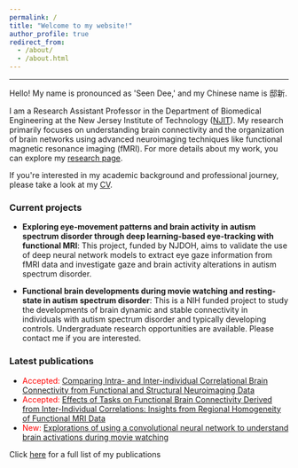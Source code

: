 ```yaml
---
permalink: /
title: "Welcome to my website!"
author_profile: true
redirect_from: 
  - /about/
  - /about.html
---
```


---
Hello! My name is pronounced as 'Seen Dee,' and my Chinese name is 邸新.

I am a Research Assistant Professor in the Department of Biomedical Engineering at the New Jersey Institute of Technology ([NJIT](https://people.njit.edu/faculty/dixin)). My research primarily focuses on understanding brain connectivity and the organization of brain networks using advanced neuroimaging techniques like functional magnetic resonance imaging (fMRI). For more details about my work, you can explore my [research page](https://www.dixin.info/research/).

If you're interested in my academic background and professional journey, please take a look at my [CV](https://www.dixin.info/files/CV_XinDi.pdf). 

### Current projects
* **Exploring eye-movement patterns and brain activity in autism spectrum disorder through deep learning-based eye-tracking with functional MRI**: This project, funded by NJDOH, aims to validate the use of deep neural network models to extract eye gaze information from fMRI data and investigate gaze and brain activity alterations in autism spectrum disorder.

* **Functional brain developments during movie watching and resting-state in autism spectrum disorder**: This is a NIH funded project to study the developments of brain dynamic and stable connectivity in individuals with autism spectrum disorder and typically developing controls. Undergraduate research opportunities are available. Please contact me if you are interested. 

### Latest publications
* <span style="color:red">Accepted:</span> [Comparing Intra- and Inter-individual Correlational Brain Connectivity from Functional and Structural Neuroimaging Data](https://doi.org/10.1101/2024.12.03.626661)
* <span style="color:red">Accepted:</span> [Effects of Tasks on Functional Brain Connectivity Derived from Inter-Individual Correlations: Insights from Regional Homogeneity of Functional MRI Data](https://doi.org/10.1101/2024.06.02.597063) 
* <span style="color:red">New:</span> [Explorations of using a convolutional neural network to understand brain activations during movie watching](http://dx.doi.org/10.1093/psyrad/kkae021)

Click [here](https://www.dixin.info/publications/) for a full list of my publications
